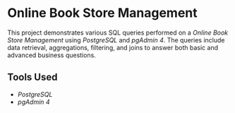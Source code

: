 # Online Book Store Management

This project demonstrates various SQL queries performed on a *Online Book Store Management* using *PostgreSQL* and *pgAdmin 4*. The queries include data retrieval, aggregations, filtering, and joins to answer both basic and advanced business questions.

## Tools Used

- *PostgreSQL*
- *pgAdmin 4*
